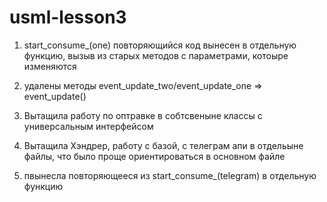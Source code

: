 # usml-lesson3


1. start_consume_(one) повторяющийся код вынесен в отдельную функцию, вызыв  из старых методов с параметрами, котоыре изменяются
 
2. удалены методы event_update_two/event_update_one => event_update()

3. Вытащила работу по оптравке в собтсвеныне классы с универсальным интерфейсом 

4. Вытащила Хэндрер, работу с базой, с телеграм  апи в отдельыне файлы, что было проще ориентироваться  в основном  файле

5. пвынесла повторяющееся из start_consume_(telegram) в отдельную функцию